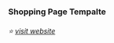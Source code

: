 ### Shopping Page Tempalte
###### :star: [visit website](https://sina-yeganeh.github.io/shop-page-template/)
